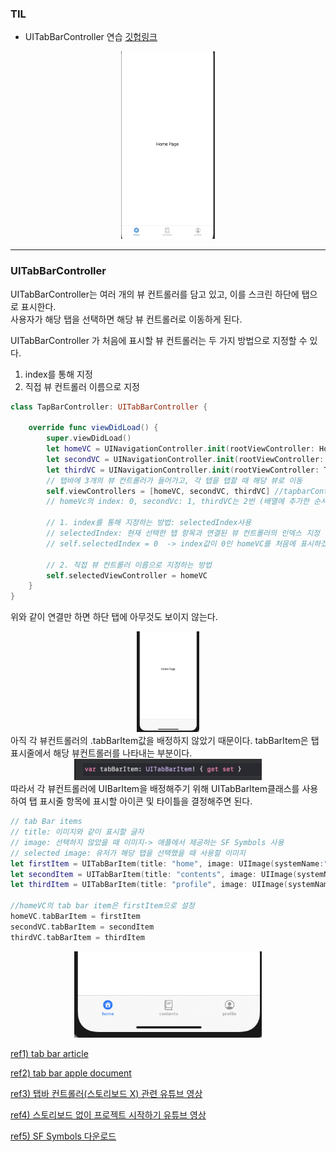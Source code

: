 ### TIL
- UITabBarController 연습 [깃헙링크](https://github.com/osandra/IOS_Practice/commit/902eaeee66898fb39496d236d094bb60ad5ff909)

<div align="center">
<img src="../../images/20210203/tabbar.gif" height="300"/>
</div>

---

### **UITabBarController**
UITabBarController는 여러 개의 뷰 컨트롤러를 담고 있고, 이를 스크린 하단에 탭으로 표시한다. <br>
사용자가 해당 탭을 선택하면 해당 뷰 컨트롤러로 이동하게 된다.

UITabBarController 가 처음에 표시할 뷰 컨트롤러는 두 가지 방법으로 지정할 수 있다. 
1. index를 통해 지정
2. 직접 뷰 컨트롤러 이름으로 지정
```swift
class TapBarController: UITabBarController {

    override func viewDidLoad() {
        super.viewDidLoad()
        let homeVC = UINavigationController.init(rootViewController: HomeViewController())
        let secondVC = UINavigationController.init(rootViewController: SecondTableViewController())
        let thirdVC = UINavigationController.init(rootViewController: ThirdViewController())
        // 탭바에 3개의 뷰 컨트롤러가 들어가고, 각 탭을 탭할 때 해당 뷰로 이동
        self.viewControllers = [homeVC, secondVC, thirdVC] //tapbarController가 가지는 뷰 컨트롤러 그룹
        // homeVc의 index: 0, secondVc: 1, thirdVC는 2번 (배열에 추가한 순서대로)

        // 1. index를 통해 지정하는 방법: selectedIndex사용
        // selectedIndex: 현재 선택한 탭 항목과 연결된 뷰 컨트롤러의 인덱스 지정
        // self.selectedIndex = 0  -> index값이 0인 homeVC를 처음에 표시하겠다.

        // 2. 직접 뷰 컨트롤러 이름으로 지정하는 방법
        self.selectedViewController = homeVC
	}
}
```
위와 같이 연결만 하면 하단 탭에 아무것도 보이지 않는다. 
<div align="center">
<img src="../../images/20210203/1.png" width="100"/>
</div>
아직 각 뷰컨트롤러의  .tabBarItem값을 배정하지 않았기 때문이다. tabBarItem은 탭 표시줄에서 해당 뷰컨트롤러를 나타내는 부분이다.
<div align="center">
<img src="../../images/20210203/2.png" width="300"/>
</div>
따라서 각 뷰컨트롤러에 UIBarItem을 배정해주기 위해 UITabBarItem클래스를 사용하여 탭 표시줄 항목에 표시할 아이콘 및 타이틀을 결정해주면 된다.

```swift
// tab Bar items
// title: 이미지와 같이 표시할 글자
// image: 선택하지 않았을 때 이미지-> 애플에서 제공하는 SF Symbols 사용
// selected image: 유저가 해당 탭을 선택했을 때 사용할 이미지
let firstItem = UITabBarItem(title: "home", image: UIImage(systemName:"house.circle"), selectedImage: UIImage(systemName:("house.circle.fill")))
let secondItem = UITabBarItem(title: "contents", image: UIImage(systemName: "text.book.closed"), selectedImage: UIImage(systemName: "text.book.closed.fill"))
let thirdItem = UITabBarItem(title: "profile", image: UIImage(systemName:"person.crop.circle"), selectedImage: UIImage(systemName:"person.crop.circle.fill"))

//homeVC의 tab bar item은 firstItem으로 설정
homeVC.tabBarItem = firstItem
secondVC.tabBarItem = secondItem
thirdVC.tabBarItem = thirdItem
```
<div align="center">
<img src="../../images/20210203/3.png" width="300"/>
</div>


[ref1) tab bar article](https://learnappmaking.com/tab-bar-controller-uitabbarcontroller-swift-ios/)

[ref2) tab bar apple document](https://developer.apple.com/documentation/uikit/uitabbarcontroller)

[ref3) 탭바 컨트롤러(스토리보드 X) 관련 유튜브 영상](https://www.youtube.com/watch?v=t4dEOtSvmfM&list=PLgOlaPUIbynqRzpQBIdEDnjDdkVsjHqxK&index=13)

[ref4) 스토리보드 없이 프로젝트 시작하기 유튜브 영상](https://www.youtube.com/watch?v=kCJEaMwH5o0&list=PLgOlaPUIbynqRzpQBIdEDnjDdkVsjHqxK&index=12)

[ref5) SF Symbols 다운로드](https://developer.apple.com/sf-symbols/)